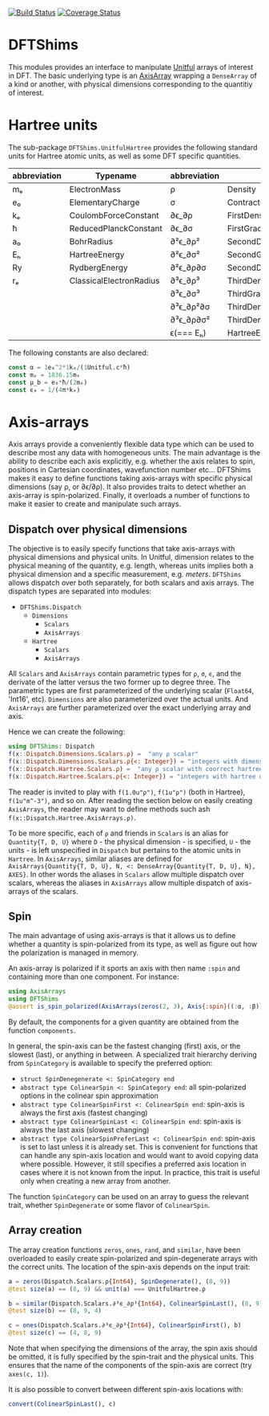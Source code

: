 [![Build Status](https://travis-ci.org/mdavezac/DFTShims.jl.svg?branch=master)](https://travis-ci.org/mdavezac/DFTShims.jl)
[![Coverage Status](https://coveralls.io/repos/mdavezac/DFTShims.jl/badge.svg)](https://coveralls.io/r/mdavezac/DFTShims.jl)

# DFTShims

This modules provides an interface to manipulate
[Unitful](https://github.com/ajkeller34/Unitful.jl) arrays of interest in DFT.  The basic
underlying type is an [AxisArray](https://github.com/JuliaArrays/AxisArrays.jl) wrapping a
`DenseArray` of a kind or another, with physical dimensions corresponding to the quantitiy
of interest.

# Hartree units

The sub-package `DFTShims.UnitfulHartree` provides the following standard units for Hartree
atomic units, as well as some DFT specific quantities.

| abbreviation | Typename                | abbreviation | Typename                        |
|--------------|-------------------------|--------------|---------------------------------|
| mₑ           | ElectronMass            | ρ            | Density                         |
| e₀           | ElementaryCharge        | σ            | ContractedDensityGradient       |
| kₑ           | CoulombForceConstant    | ∂ϵ_∂ρ        | FirstDensityDerivative          |
| ħ            | ReducedPlanckConstant   | ∂ϵ_∂σ        | FirstGradientDerivative         |
| a₀           | BohrRadius              | ∂²ϵ_∂ρ²      | SecondDensityDerivative         |
| Eₕ           | HartreeEnergy           | ∂²ϵ_∂σ²      | SecondGradientDerivative        |
| Ry           | RydbergEnergy           | ∂²ϵ_∂ρ∂σ     | SecondDensityGradientDerivative |
| rₑ           | ClassicalElectronRadius | ∂³ϵ_∂ρ³      | ThirdDensityDerivative          |
|              |                         | ∂³ϵ_∂σ³      | ThirdGradientDerivative         |
|              |                         | ∂³ϵ_∂ρ²∂σ    | ThirdDensity2GradientDerivative |
|              |                         | ∂³ϵ_∂ρ∂σ²    | ThirdDensityGradient2Derivative |
|              |                         | ϵ(=== Eₕ)    | HartreeEnergy                   |

The following constants are also declared:

~~~Julia
const α = 1e₀^2*1kₑ/(1Unitful.c*ħ)
const mₚ = 1836.15mₑ
const μ_b = e₀*ħ/(2mₑ)
const ϵ₀ = 1/(4π*kₑ)
~~~

# Axis-arrays

Axis arrays provide a conveniently flexible data type which can be used to describe most any
data with homogeneous units. The main advantage is the ability to describe each axis
explicitly, e.g. whether the axis relates to spin, positions in Cartesian coordinates,
wavefunction number etc... DFTShims makes it easy to define functions taking axis-arrays
with specific physical dimensions (say ρ, or ∂ϵ/∂ρ). It also provides traits to detect
whether an axis-array is spin-polarized. Finally, it overloads a number of functions to make
it easier to create and manipulate such arrays.

## Dispatch over physical dimensions

The objective is to easily specify functions that take axis-arrays with physical dimensions
and physical units. In Unitful, dimension relates to the physical meaning of the quantity,
e.g. length, whereas units implies both a physical dimension and a specific measurement,
e.g. _meters_. `DFTShims` allows dispatch over both separately, for both scalars and axis
arrays. The dispatch types are separated into modules:

- `DFTShims.Dispatch`
  * `Dimensions`
    + `Scalars`
    + `AxisArrays`
  * `Hartree`
    + `Scalars`
    + `AxisArrays`

All `Scalars` and `AxisArrays` contain parametric types for `ρ`, `σ`, `ϵ`, and the derivate
of the latter versus the two former up to degree three. The parametric types are first
parameterized of the underlying scalar (`Float64`, 'Int16', etc). `Dimensions` are
also parameterized over the actual units. And `AxisArrays` are further parameterized over
the exact underlying array and axis.

Hence we can create the following:

~~~Julia
using DFTShims: Dispatch
f(x::Dispatch.Dimensions.Scalars.ρ) =  "any ρ scalar"
f(x::Dispatch.Dimensions.Scalars.ρ{<: Integer}) = "integers with dimension ρ"
f(x::Dispatch.Hartree.Scalars.ρ) =  "any ρ scalar with coorrect hartree units"
f(x::Dispatch.Hartree.Scalars.ρ{<: Integer}) = "integers with hartree units ρ"
~~~

The reader is invited to play with `f(1.0u"ρ")`, `f(1u"ρ")` (both in Hartree),
`f(1u"m^-3")`, and so on. After reading the section below on easily creating `AxisArrays`,
the reader may want to define methods such ash `f(x::Dispatch.Hartree.AxisArrays.ρ)`.

To be more specific, each of `ρ` and friends in `Scalars` is an alias for
`Quantity{T, D, U}` where `D` - the physical dimension - is specified, `U` - the units - is
left unspecified in `Dispatch` but pertains to the atomic units in `Hartree`. In
`AxisArrays`, similar aliases are defined for
`AxisArrays{Quantity{T, D, U}, N, <: DenseArray{Quantity{T, D, U}, N}, AXES}`. In
other words the aliases in `Scalars` allow multiple dispatch over scalars, whereas the
aliases in `AxisArrays` allow multiple dispatch of axis-arrays of the scalars.

## Spin

The main advantage of using axis-arrays is that it allows us to define whether a quantity is
spin-polarized from its type, as well as figure out how the polarization is managed in
memory.

An axis-array is polarized if it sports an axis with then name `:spin` and containing more
than one component. For instance:

~~~Julia
using AxisArrays
using DFTShims
@assert is_spin_polarized(AxisArrays(zeros(2, 3), Axis{:spin}((:α, :β))))
~~~

By default, the components for a given quantity are obtained from the function `components`.

In general, the spin-axis can be the fastest changing (first) axis, or the slowest (last),
or anything in between. A specialized trait hierarchy deriving from `SpinCategory` is
available to specify the preferred option:

- `struct SpinDenegenerate <: SpinCategory end`
- `abstract type ColinearSpin <: SpinCategory end`: all spin-polarized options in the
colinear spin approximation
- `abstract type ColinearSpinFirst <: ColinearSpin end`: spin-axis is always the first axis
(fastest changing)
- `abstract type ColinearSpinLast <: ColinearSpin end`: spin-axis is always the last axis
(slowest changing)
- `abstract type ColinearSpinPreferLast <: ColinearSpin end`: spin-axis is set to last
unless it is already set. This is convenient for functions that can handle any spin-axis
location and would want to avoid copying data where possible. However, it still specifies
a preferred axis location in cases where it is not known from the input. In practice, this
trait is useful only when creating a new array from another.

The function `SpinCategory` can be used on an array to guess the relevant trait, whether
`SpinDegenerate` or some flavor of `ColinearSpin`. 

## Array creation

The array creation functions `zeros`, `ones`, `rand`, and `similar`, have been overloaded to
easily create spin-polarized and spin-degenerate arrays with the correct units. The location
of the spin-axis depends on the input trait:

```Julia
a = zeros(Dispatch.Scalars.ρ{Int64}, SpinDegenerate(), (8, 9))
@test size(a) == (8, 9) && unit(a) === UnitfulHartree.ρ

b = similar(Dispatch.Scalars.∂³ϵ_∂ρ³{Int64}, ColinearSpinLast(), (8, 9))
@test size(b) == (8, 9, 4)

c = ones(Dispatch.Scalars.∂³ϵ_∂ρ³{Int64}, ColinearSpinFirst(), b)
@test size(c) == (4, 8, 9)
```

Note that when specifying the dimensions of the array, the spin axis should be omitted, it
is fully specified by the spin-trait and the physical units. This ensures that the name of
the components of the spin-axis are correct (try `axes(c, 1)`).

It is also possible to convert between different spin-axis locations with:

```Julia
convert(ColinearSpinLast(), c)
```
